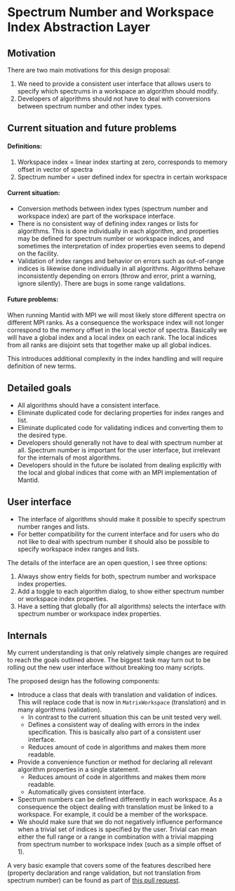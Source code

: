 # Spectrum Number and Workspace Index Abstraction Layer


## Motivation

There are two main motivations for this design proposal:
1. We need to provide a consistent user interface that allows users to specify which spectrums in a workspace an algorithm should modify.
2. Developers of algorithms should not have to deal with conversions between spectrum number and other index types.


## Current situation and future problems

#### Definitions:
1. Workspace index = linear index starting at zero, corresponds to memory offset in vector of spectra
2. Spectrum number = user defined index for spectra in certain workspace

#### Current situation:

- Conversion methods between index types (spectrum number and workspace index) are part of the workspace interface.
- There is no consistent way of defining index ranges or lists for algorithms. This is done individually in each algorithm, and properties may be defined for spectrum number or workspace indices, and sometimes the interpretation of index properties even seems to depend on the facility.
- Validation of index ranges and behavior on errors such as out-of-range indices is likewise done individually in all algorithms. Algorithms behave inconsistently depending on errors (throw and error, print a warning, ignore silently). There are bugs in some range validations.

#### Future problems:

When running Mantid with MPI we will most likely store different spectra on different MPI ranks.
As a consequence the workspace index will not longer correspond to the memory offset in the local vector of spectra.
Basically we will have a global index and a local index on each rank.
The local indices from all ranks are disjoint sets that together make up all global indices.

This introduces additional complexity in the index handling and will require definition of new terms.


## Detailed goals

- All algorithms should have a consistent interface.
- Eliminate duplicated code for declaring properties for index ranges and list.
- Eliminate duplicated code for validating indices and converting them to the desired type.
- Developers should generally not have to deal with spectrum number at all. Spectrum number is important for the user interface, but irrelevant for the internals of most algorithms.
- Developers should in the future be isolated from dealing explicitly with the local and global indices that come with an MPI implementation of Mantid.


## User interface

- The interface of algorithms should make it possible to specify spectrum number ranges and lists.
- For better compatibility for the current interface and for users who do not like to deal with spectrum number it should also be possible to specify workspace index ranges and lists.

The details of the interface are an open question, I see three options:

1. Always show entry fields for both, spectrum number and workspace index properties.
2. Add a toggle to each algorithm dialog, to show either spectrum number or workspace index properties.
3. Have a setting that globally (for all algorithms) selects the interface with spectrum number or workspace index properties.


## Internals

My current understanding is that only relatively simple changes are required to reach the goals outlined above.
The biggest task may turn out to be rolling out the new user interface without breaking too many scripts.

The proposed design has the following components:

- Introduce a class that deals with translation and validation of indices. This will replace code that is now in `MatrixWorkspace` (translation) and in many algorithms (validation).
  - In contrast to the current situation this can be unit tested very well.
  - Defines a consistent way of dealing with errors in the index specification. This is basically also part of a consistent user interface.
  - Reduces amount of code in algorithms and makes them more readable.
- Provide a convenience function or method for declaring all relevant algorithm properties in a single statement.
  - Reduces amount of code in algorithms and makes them more readable.
  - Automatically gives consistent interface.
- Spectrum numbers can be defined differently in each workspace. As a consequence the object dealing with translation must be linked to a workspace. For example, it could be a member of the workspace.
- We should make sure that we do not negatively influence performance when a trivial set of indices is specified by the user. Trivial can mean either the full range or a range in combination with a trivial mapping from spectrum number to workspace index (such as a simple offset of 1).

A very basic example that covers some of the features described here (property declaration and range validation, but not translation from spectrum number) can be found as part of [this pull request](https://github.com/mantidproject/mantid/pull/15465).
